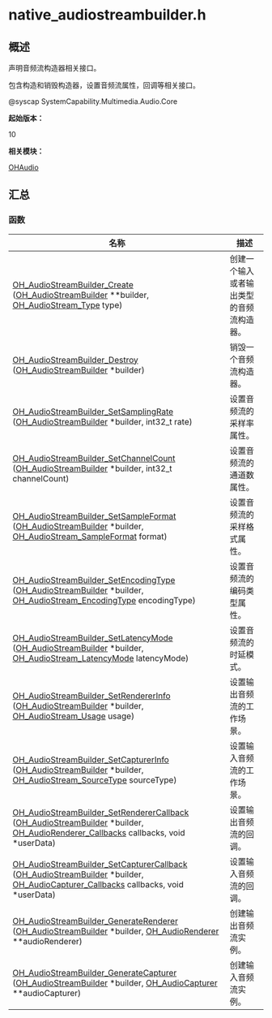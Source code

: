# native_audiostreambuilder.h


## 概述

声明音频流构造器相关接口。

包含构造和销毁构造器，设置音频流属性，回调等相关接口。

\@syscap SystemCapability.Multimedia.Audio.Core

**起始版本：**

10

**相关模块：**

[OHAudio](_o_h_audio.md)


## 汇总


### 函数

| 名称 | 描述 | 
| -------- | -------- |
| [OH_AudioStreamBuilder_Create](_o_h_audio.md#oh_audiostreambuilder_create) ([OH_AudioStreamBuilder](_o_h_audio.md#oh_audiostreambuilder) \*\*builder, [OH_AudioStream_Type](_o_h_audio.md#oh_audiostream_type) type) | 创建一个输入或者输出类型的音频流构造器。 | 
| [OH_AudioStreamBuilder_Destroy](_o_h_audio.md#oh_audiostreambuilder_destroy) ([OH_AudioStreamBuilder](_o_h_audio.md#oh_audiostreambuilder) \*builder) | 销毁一个音频流构造器。 | 
| [OH_AudioStreamBuilder_SetSamplingRate](_o_h_audio.md#oh_audiostreambuilder_setsamplingrate) ([OH_AudioStreamBuilder](_o_h_audio.md#oh_audiostreambuilder) \*builder, int32_t rate) | 设置音频流的采样率属性。 | 
| [OH_AudioStreamBuilder_SetChannelCount](_o_h_audio.md#oh_audiostreambuilder_setchannelcount) ([OH_AudioStreamBuilder](_o_h_audio.md#oh_audiostreambuilder) \*builder, int32_t channelCount) | 设置音频流的通道数属性。 | 
| [OH_AudioStreamBuilder_SetSampleFormat](_o_h_audio.md#oh_audiostreambuilder_setsampleformat) ([OH_AudioStreamBuilder](_o_h_audio.md#oh_audiostreambuilder) \*builder, [OH_AudioStream_SampleFormat](_o_h_audio.md#oh_audiostream_sampleformat) format) | 设置音频流的采样格式属性。 | 
| [OH_AudioStreamBuilder_SetEncodingType](_o_h_audio.md#oh_audiostreambuilder_setencodingtype) ([OH_AudioStreamBuilder](_o_h_audio.md#oh_audiostreambuilder) \*builder, [OH_AudioStream_EncodingType](_o_h_audio.md#oh_audiostream_encodingtype) encodingType) | 设置音频流的编码类型属性。 | 
| [OH_AudioStreamBuilder_SetLatencyMode](_o_h_audio.md#oh_audiostreambuilder_setlatencymode) ([OH_AudioStreamBuilder](_o_h_audio.md#oh_audiostreambuilder) \*builder, [OH_AudioStream_LatencyMode](_o_h_audio.md#oh_audiostream_latencymode) latencyMode) | 设置音频流的时延模式。 | 
| [OH_AudioStreamBuilder_SetRendererInfo](_o_h_audio.md#oh_audiostreambuilder_setrendererinfo) ([OH_AudioStreamBuilder](_o_h_audio.md#oh_audiostreambuilder) \*builder, [OH_AudioStream_Usage](_o_h_audio.md#oh_audiostream_usage) usage) | 设置输出音频流的工作场景。 | 
| [OH_AudioStreamBuilder_SetCapturerInfo](_o_h_audio.md#oh_audiostreambuilder_setcapturerinfo) ([OH_AudioStreamBuilder](_o_h_audio.md#oh_audiostreambuilder) \*builder, [OH_AudioStream_SourceType](_o_h_audio.md#oh_audiostream_sourcetype) sourceType) | 设置输入音频流的工作场景。 | 
| [OH_AudioStreamBuilder_SetRendererCallback](_o_h_audio.md#oh_audiostreambuilder_setrenderercallback) ([OH_AudioStreamBuilder](_o_h_audio.md#oh_audiostreambuilder) \*builder, [OH_AudioRenderer_Callbacks](_o_h_audio.md#oh_audiorenderer_callbacks) callbacks, void \*userData) | 设置输出音频流的回调。 | 
| [OH_AudioStreamBuilder_SetCapturerCallback](_o_h_audio.md#oh_audiostreambuilder_setcapturercallback) ([OH_AudioStreamBuilder](_o_h_audio.md#oh_audiostreambuilder) \*builder, [OH_AudioCapturer_Callbacks](_o_h_audio.md#oh_audiocapturer_callbacks) callbacks, void \*userData) | 设置输入音频流的回调。 | 
| [OH_AudioStreamBuilder_GenerateRenderer](_o_h_audio.md#oh_audiostreambuilder_generaterenderer) ([OH_AudioStreamBuilder](_o_h_audio.md#oh_audiostreambuilder) \*builder, [OH_AudioRenderer](_o_h_audio.md#oh_audiorenderer) \*\*audioRenderer) | 创建输出音频流实例。 | 
| [OH_AudioStreamBuilder_GenerateCapturer](_o_h_audio.md#oh_audiostreambuilder_generatecapturer) ([OH_AudioStreamBuilder](_o_h_audio.md#oh_audiostreambuilder) \*builder, [OH_AudioCapturer](_o_h_audio.md#oh_audiocapturer) \*\*audioCapturer) | 创建输入音频流实例。 | 
